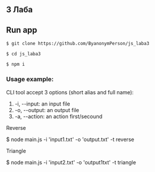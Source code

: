## 3 Лаба

## Run app

```
$ git clone https://github.com/ByanonymPerson/js_laba3
```

```
$ cd js_laba3
```

```
$ npm i
```

### Usage example:

CLI tool accept 3 options (short alias and full name):

1.  -i, --input: an input file
2.  -o, --output: an output file
3.  -a, --action: an action first/secound

Reverse

$ node main.js -i 'input1.txt' -o 'output.txt' -t reverse

Triangle

$ node main.js -i 'input2.txt' -o 'output1txt' -t triangle
